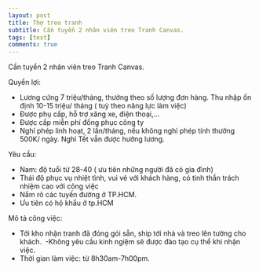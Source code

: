 ```yaml
---
layout: post
title: Thợ treo tranh
subtitle: Cần tuyển 2 nhân viên treo Tranh Canvas.
tags: [test]
comments: true
---
```


Cần tuyển 2 nhân viên treo Tranh Canvas.

Quyền lợi:

- Lương cứng 7 triệu/tháng, thưởng theo số lượng đơn hàng. Thu nhập ổn định 10-15 triệu/ tháng ( tuỳ theo năng lực làm việc)
- Được phụ cấp, hỗ trợ xăng xe, điện thoại,…
- Được cấp miễn phí đồng phục công ty
- Nghỉ phép linh hoạt, 2 lần/tháng, nếu không nghỉ phép tính thưởng 500K/ ngày. Nghỉ Tết vẫn được hưởng lương.

Yêu cầu:

- Nam: độ tuổi từ 28-40 ( ưu tiên những người đã có gia đình)
- Thái độ phục vụ nhiệt tình, vui vẻ với khách hàng, có tinh thần trách nhiệm cao với công việc
- Nắm rõ các tuyến đường ở TP.HCM. 
- Ưu tiên có hộ khẩu ở tp.HCM

Mô tả công việc:

- Tới kho nhận tranh đã đóng gói sẵn, ship tới nhà và treo lên tường cho khách. 
-Không yêu cầu kinh ngiệm sẽ được đào tạo cụ thể khi nhận việc.
- Thời gian làm việc: từ 8h30am-7h00pm.
